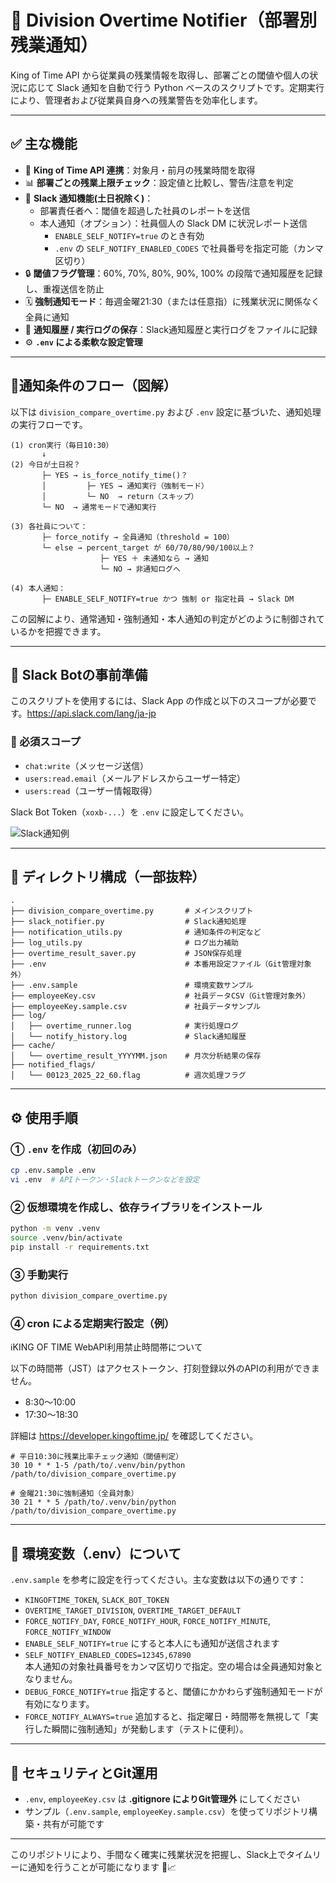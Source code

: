 # 🚨 Division Overtime Notifier（部署別残業通知）

 King of Time API から従業員の残業情報を取得し、部署ごとの閾値や個人の状況に応じて Slack 通知を自動で行う Python ベースのスクリプトです。定期実行により、管理者および従業員自身への残業警告を効率化します。

---

## ✅ 主な機能

- 🔁 **King of Time API 連携**：対象月・前月の残業時間を取得
- 📊 **部署ごとの残業上限チェック**：設定値と比較し、警告/注意を判定
- 📣 **Slack 通知機能(土日祝除く)**：
  - 部署責任者へ：閾値を超過した社員のレポートを送信
  - 本人通知（オプション）：社員個人の Slack DM に状況レポート送信  
    - `ENABLE_SELF_NOTIFY=true` のとき有効  
    - `.env` の `SELF_NOTIFY_ENABLED_CODES` で社員番号を指定可能（カンマ区切り）
- 🔒 **閾値フラグ管理**：60%, 70%, 80%, 90%, 100% の段階で通知履歴を記録し、重複送信を防止
- 🗓️ **強制通知モード**：毎週金曜21:30（または任意指）に残業状況に関係なく全員に通知
- 🧾 **通知履歴 / 実行ログの保存**：Slack通知履歴と実行ログをファイルに記録
- ⚙️ **`.env` による柔軟な設定管理**

---

## 📢通知条件のフロー（図解）

以下は `division_compare_overtime.py` および `.env` 設定に基づいた、通知処理の実行フローです。

```plaintext
(1) cron実行（毎日10:30）
       ↓
(2) 今日が土日祝？
       ├─ YES → is_force_notify_time()？
       │         ├─ YES → 通知実行（強制モード）
       │         └─ NO  → return（スキップ）
       └─ NO  → 通常モードで通知実行

(3) 各社員について：
       ├─ force_notify → 全員通知（threshold = 100）
       └─ else → percent_target が 60/70/80/90/100以上？
                    ├─ YES ＋ 未通知なら → 通知
                    └─ NO → 非通知ログへ

(4) 本人通知：
       ├─ ENABLE_SELF_NOTIFY=true かつ 強制 or 指定社員 → Slack DM
```

この図解により、通常通知・強制通知・本人通知の判定がどのように制御されているかを把握できます。

---

## 💼 Slack Botの事前準備

このスクリプトを使用するには、Slack App の作成と以下のスコープが必要です。https://api.slack.com/lang/ja-jp

### 📌 必須スコープ
- `chat:write`（メッセージ送信）
- `users:read.email`（メールアドレスからユーザー特定）
- `users:read`（ユーザー情報取得）

Slack Bot Token（`xoxb-...`）を `.env` に設定してください。

![Slack通知例](slack.png)

---

## 📂 ディレクトリ構成（一部抜粋）

```
.
├── division_compare_overtime.py       # メインスクリプト
├── slack_notifier.py                  # Slack通知処理
├── notification_utils.py              # 通知条件の判定など
├── log_utils.py                       # ログ出力補助
├── overtime_result_saver.py           # JSON保存処理
├── .env                               # 本番用設定ファイル（Git管理対象外）
├── .env.sample                        # 環境変数サンプル
├── employeeKey.csv                    # 社員データCSV（Git管理対象外）
├── employeeKey.sample.csv             # 社員データサンプル
├── log/
│   ├── overtime_runner.log            # 実行処理ログ
│   └── notify_history.log             # Slack通知履歴
├── cache/
│   └── overtime_result_YYYYMM.json    # 月次分析結果の保存
├── notified_flags/
│   └── 00123_2025_22_60.flag          # 週次処理フラグ
```

---

## ⚙️ 使用手順

### ① `.env` を作成（初回のみ）
```bash
cp .env.sample .env
vi .env  # APIトークン・Slackトークンなどを設定
```

### ② 仮想環境を作成し、依存ライブラリをインストール
```bash
python -m venv .venv
source .venv/bin/activate
pip install -r requirements.txt
```

### ③ 手動実行
```bash
python division_compare_overtime.py
```

### ④ cron による定期実行設定（例）

ℹ️KING OF TIME WebAPI利用禁止時間帯について

以下の時間帯（JST）はアクセストークン、打刻登録以外のAPIの利用ができません。
- 8:30～10:00
- 17:30～18:30

詳細は https://developer.kingoftime.jp/ を確認してください。

```cron
# 平日10:30に残業比率チェック通知（閾値判定）
30 10 * * 1-5 /path/to/.venv/bin/python /path/to/division_compare_overtime.py

# 金曜21:30に強制通知（全員対象）
30 21 * * 5 /path/to/.venv/bin/python /path/to/division_compare_overtime.py
```

---

## 📄 環境変数（.env）について

`.env.sample` を参考に設定を行ってください。主な変数は以下の通りです：

- `KINGOFTIME_TOKEN`, `SLACK_BOT_TOKEN`
- `OVERTIME_TARGET_DIVISION`, `OVERTIME_TARGET_DEFAULT`
- `FORCE_NOTIFY_DAY`, `FORCE_NOTIFY_HOUR`, `FORCE_NOTIFY_MINUTE`, `FORCE_NOTIFY_WINDOW`
- `ENABLE_SELF_NOTIFY=true` にすると本人にも通知が送信されます
- `SELF_NOTIFY_ENABLED_CODES=12345,67890`  
   本人通知の対象社員番号をカンマ区切りで指定。空の場合は全員通知対象となりません。
- `DEBUG_FORCE_NOTIFY=true` 
   指定すると、閾値にかかわらず強制通知モードが有効になります。
- `FORCE_NOTIFY_ALWAYS=true` 
   追加すると、指定曜日・時間帯を無視して「実行した瞬間に強制通知」が発動します（テストに便利）。
---

## 🔐 セキュリティとGit運用

- `.env`, `employeeKey.csv` は **.gitignore によりGit管理外** にしてください
- サンプル（`.env.sample`, `employeeKey.sample.csv`）を使ってリポジトリ構築・共有が可能です

---

このリポジトリにより、手間なく確実に残業状況を把握し、Slack上でタイムリーに通知を行うことが可能になります 💬📈
